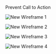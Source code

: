 Prevent Call to Action

![New Wireframe 1](https://github.com/user-attachments/assets/978cf9ad-9585-43d9-9dd1-7593b60f4651)

![New Wireframe 2](https://github.com/user-attachments/assets/1ada00bd-e489-470c-8345-8fbfb17a78d0)

![New Wireframe 3](https://github.com/user-attachments/assets/c8e43aa7-54a6-43fe-9907-474ba70dc9ad)

![New Wireframe 4](https://github.com/user-attachments/assets/f5d69b59-317e-4920-9293-7c0838af4e50)
